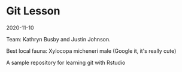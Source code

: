 # Git Lesson

2020-11-10

Team: Kathryn Busby and Justin Johnson.

Best local fauna: Xylocopa micheneri male (Google it, it's really cute)

A sample repository for learning git with Rstudio

